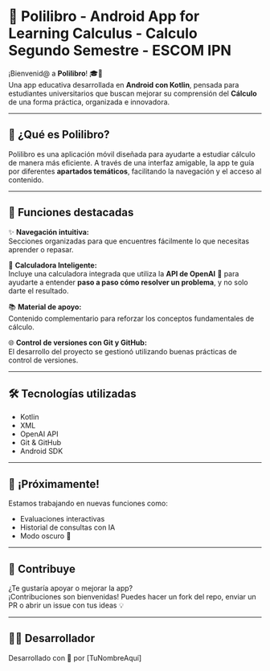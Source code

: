 
# 📘 Polilibro - Android App for Learning Calculus -  Calculo Segundo Semestre - ESCOM IPN

¡Bienvenid@ a **Polilibro**! 🎓📱  
Una app educativa desarrollada en **Android con Kotlin**, pensada para estudiantes universitarios que buscan mejorar su comprensión del **Cálculo** de una forma práctica, organizada e innovadora.

---

## 🚀 ¿Qué es Polilibro?

Polilibro es una aplicación móvil diseñada para ayudarte a estudiar cálculo de manera más eficiente. A través de una interfaz amigable, la app te guía por diferentes **apartados temáticos**, facilitando la navegación y el acceso al contenido.

---

## 🧠 Funciones destacadas

✨ **Navegación intuitiva:**  
Secciones organizadas para que encuentres fácilmente lo que necesitas aprender o repasar.

🧮 **Calculadora Inteligente:**  
Incluye una calculadora integrada que utiliza la **API de OpenAI** 🤖 para ayudarte a entender **paso a paso cómo resolver un problema**, y no solo darte el resultado.

📚 **Material de apoyo:**  
Contenido complementario para reforzar los conceptos fundamentales de cálculo.

🌐 **Control de versiones con Git y GitHub:**  
El desarrollo del proyecto se gestionó utilizando buenas prácticas de control de versiones.

---

## 🛠️ Tecnologías utilizadas

- Kotlin  
- XML  
- OpenAI API  
- Git & GitHub  
- Android SDK

---

## 📲 ¡Próximamente!

Estamos trabajando en nuevas funciones como:
- Evaluaciones interactivas
- Historial de consultas con IA
- Modo oscuro 🌙

---

## 🤝 Contribuye

¿Te gustaría apoyar o mejorar la app?  
¡Contribuciones son bienvenidas! Puedes hacer un fork del repo, enviar un PR o abrir un issue con tus ideas 💡

---

## 🧑‍💻 Desarrollador

Desarrollado con 💙 por [TuNombreAquí]  
